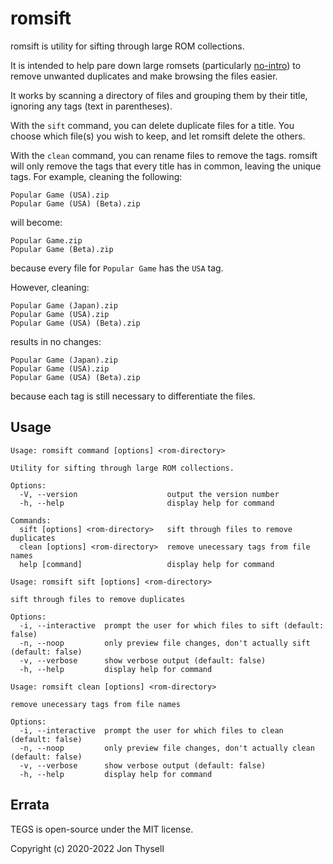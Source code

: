 # romsift #

romsift is utility for sifting through large ROM collections.

It is intended to help pare down large romsets (particularly [no-intro](https://www.no-intro.org/)) to remove unwanted duplicates and make browsing the files easier.

It works by scanning a directory of files and grouping them by their title, ignoring any tags (text in parentheses).

With the `sift` command, you can delete duplicate files for a title. You choose which file(s) you wish to keep, and let romsift delete the others.

With the `clean` command, you can rename files to remove the tags. romsift will only remove the tags that every title has in common, leaving the unique tags. For example, cleaning the following:

```
Popular Game (USA).zip
Popular Game (USA) (Beta).zip
```

will become: 

```
Popular Game.zip
Popular Game (Beta).zip
```

because every file for `Popular Game` has the `USA` tag.

However, cleaning:

```
Popular Game (Japan).zip
Popular Game (USA).zip
Popular Game (USA) (Beta).zip
```

results in no changes:

```
Popular Game (Japan).zip
Popular Game (USA).zip
Popular Game (USA) (Beta).zip
```

because each tag is still necessary to differentiate the files.

## Usage ##

```
Usage: romsift command [options] <rom-directory>

Utility for sifting through large ROM collections.

Options:
  -V, --version                    output the version number
  -h, --help                       display help for command

Commands:
  sift [options] <rom-directory>   sift through files to remove duplicates
  clean [options] <rom-directory>  remove unecessary tags from file names
  help [command]                   display help for command
```

```
Usage: romsift sift [options] <rom-directory>

sift through files to remove duplicates

Options:
  -i, --interactive  prompt the user for which files to sift (default: false)
  -n, --noop         only preview file changes, don't actually sift (default: false)
  -v, --verbose      show verbose output (default: false)
  -h, --help         display help for command
```

```
Usage: romsift clean [options] <rom-directory>

remove unecessary tags from file names

Options:
  -i, --interactive  prompt the user for which files to clean (default: false)
  -n, --noop         only preview file changes, don't actually clean (default: false)
  -v, --verbose      show verbose output (default: false)
  -h, --help         display help for command
```

## Errata ##

TEGS is open-source under the MIT license.

Copyright (c) 2020-2022 Jon Thysell
